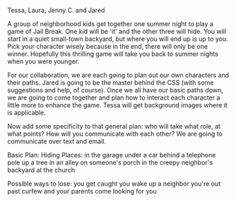 <!-- INSTRUCTIONS:
Guiding questions are in comments; add your answers outside the comments, where they can be seen. -->



<!-- Who is working on this project? -->
Tessa, Laura, Jenny C. and Jared 


<!-- What's the basic pitch for the Twine narrative? Where do you start? Who do you play as? What's the genre? -->
A group of neighborhood kids get together one summer night to play a game of Jail Break. One kid will be 'it' and the other 
three will hide. You will start in a quiet small-town backyard, but where you will end up is up to you. Pick your character wisely 
because in the end, there will only be one winner. 
Hopefully this thrilling game will take you back to summer nights when you were younger. 


For our collaboration, we are each going to plan out our own characters and their paths. Jared is going to be the master behind the CSS (with some suggestions and help, of course). Once we all have our basic paths down, we are going to come together and plan how to interact each character a little more to enhance the game. 
Tessa will get background images where it is applicable. 

Now add some specificity to that general plan: who will take what role, at what points? How will you communicate with each other?
We are going to communicate over text and email. 


Basic Plan: 
Hiding Places:
in the garage
under a car
behind a telephone pole 
up a tree
in an alley 
on someone's porch 
in the creepy neighbor's backyard
at the church 

Possible ways to lose: 
you get caught 
you wake up a neighbor 
you're out past curfew and your parents come looking for you 
